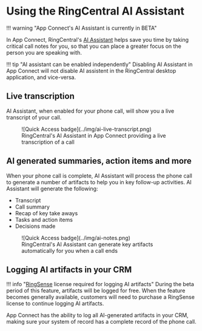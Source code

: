 # Using the RingCentral AI Assistant

!!! warning "App Connect's AI Assistant is currently in BETA"

In App Connect, RingCentral's [AI Assistant](https://www.ringcentral.com/ringex/ai-assistant.html) helps save you time by taking critical call notes for you, so that you can place a greater focus on the person you are speaking with. 

!!! tip "AI assistant can be enabled independently"
    Disabling AI Assistant in App Connect will not disable AI assistent in the RingCentral desktop application, and vice-versa.

## Live transcription

AI Assistant, when enabled for your phone call, will show you a live transcript of your call.

<figure markdown>
  ![Quick Access badge](../img/ai-live-transcript.png)
  <figcaption>RingCentral's AI Assistant in App Connect providing a live transcription of a call</figcaption>
</figure>

## AI generated summaries, action items and more

When your phone call is complete, AI Assistant will process the phone call to generate a number of artifacts to help you in key follow-up activities. AI Assistant will generate the following:

* Transcript
* Call summary
* Recap of key take aways
* Tasks and action items
* Decisions made

<figure markdown>
  ![Quick Access badge](../img/ai-notes.png)
  <figcaption>RingCentral's AI Assistant can generate key artifacts automatically for you when a call ends</figcaption>
</figure>

## Logging AI artifacts in your CRM

!!! info "[RingSense](https://www.ringcentral.com/ringsense.html) license required for logging AI artifacts"
    During the beta period of this feature, artifacts will be logged for free. When the feature becomes generally available, customers will need to purchase a RingSense license to continue logging AI artifacts. 

App Connect has the ability to log all AI-generated artifacts in your CRM, making sure your system of record has a complete record of the phone call. 


